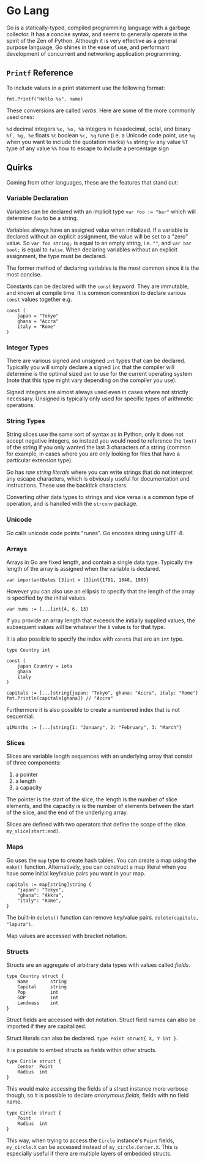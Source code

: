 # Go Lang

Go is a statically-typed, compiled programming language with a garbage collector. It has a concise syntax, and seems to generally operate in the spirit of the Zen of Python. Although it is very effective as a general purpose language, Go shines in the ease of use, and performant development of concurrent and networkng application programming.

## `Printf` Reference

To include values in a print statement use the following format:

`fmt.Printf("Hello %s", name)`

These conversions are called *verbs*. Here are some of the more commonly used ones:

`%d` decimal integers
`%x, %o, %b` integers in hexadecimal, octal, and binary
`%f, %g, %e` floats
`%t` boolean
`%c, %q` rune (i.e. a Unicode code point, use `%q` when you want to include the quotation marks)
`%s` string
`%v` any value
`%T` type of any value
`%%` how to escape to include a percentage sign

## Quirks

Coming from other languages, these are the features that stand out:

### Variable Declaration

Variables can be declared with an implicit type `var foo := "bar"` which will determine `foo` to be a string.

Variables always have an assigned value when initialized. If a variable is declared without an explicit assignment, the value will be set to a "zero" value. So `var foo string;` is equal to an empty string, i.e. `""`, and `var bar bool;` is equal to `false`. When declaring variables without an explicit assignment, the type must be declared.

The former method of declaring variables is the most common since it is the most concise.

Constants can be declared with the `const` keyword. They are immutable, and known at compile time. It is common convention to declare various `const` values together e.g.

```
const (
    japan = "Tokyo"
    ghana = "Accra"
    italy = "Rome"
)
```

### Integer Types

There are various signed and unsigned `int` types that can be declared. Typically you will simply declare a signed `int` that the compiler will determine is the optimal sized `int` to use for the current operating system (note that this type might vary depending on the compiler you use).

Signed integers are almost always used even in cases where not strictly necessary. Unsigned is typically only used for specific types of arithmetic operations.

### String Types

String slices use the same sort of syntax as in Python, only it does not accept negative integers, so instead you would need to reference the `len()` of the string if you only wanted the last 3 characters of a string (common for example, in cases where you are only looking for files that have a particular extension type).

Go has *raw string literals* where you can write strings that do not interpret any escape characters, which is obviously useful for documentation and instructions. These use the backtick characters.

Converting other data types to strings and vice versa is a common type of operation, and is handled with the `strconv` package.

### Unicode

Go calls unicode code points "runes". Go encodes string using UTF-8.

### Arrays

Arrays in Go are fixed length, and contain a single data type. Typically the length of the array is assigned when the variable is declared.

`var importantDates [3]int = [3]int{1791, 1848, 1905}`

However you can also use an ellipsis to specify that the length of the array is specified by the initial values.

`var nums := [...]int{4, 6, 13}`

If you provide an array length that exceeds the initially supplied values, the subsequent values will be whatever the `0` value is for that type.

It is also possible to specify the index with `const`s that are an `int` type.

```
type Country int

const (
    japan Country = iota
    ghana
    italy
)

capitals := [...]string{japan: "Tokyo", ghana: "Accra", italy: "Rome"}
fmt.Println(capitals[ghana]) // "Accra"
```

Furthermore it is also possible to create a numbered index that is not sequential.

`q1Months := [...]string{1: "January", 2: "February", 3: "March"}`

### Slices

Slices are variable length sequences with an underlying array that consist of three components:

1. a pointer
2. a length
3. a capacity

The pointer is the start of the slice, the length is the number of slice elements, and the capacity is is the number of elements between the start of the slice, and the end of the underlying array.

Slices are defined with two operators that define the scope of the slice. `my_slice[start:end]`.

### Maps

Go uses the `map` type to create hash tables. You can create a map using the `make()` function. Alternatively, you can construct a map literal when you have some initial key/value pairs you want in your map.

```
capitals := map[string]string {
    "japan": "Tokyo",
    "ghana": "Akkra",
    "italy": "Rome",
}
```

The built-in `delete()` function can remove key/value pairs. `delete(capitals, "laputa")`.

Map values are accessed with bracket notation.

### Structs

Structs are an aggregate of arbitrary data types with values called *fields*.

```
type Country struct {
    Name        string
    Capital     string
    Pop         int
    GDP         int
    Landmass    int
}
```

Struct fields are accessed with dot notation. Struct field names can also be imported if they are capitalized.

Struct literals can also be declared. `type Point struct{ X, Y int }`.

It is possible to embed structs as fields within other structs.

```
type Circle struct {
    Center  Point
    Radius  int
}
```

This would make accessing the fields of a struct instance more verbose though, so it is possible to declare *anonymous fields*, fields with no field name.

```
type Circle struct {
    Point
    Radius  int
}
```

This way, when trying to access the `Circle` instance's `Point` fields, `my_circle.X` can be accessed instead of `my_circle.Center.X`. This is especially useful if there are multiple layers of embedded structs.
